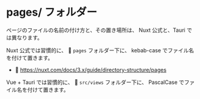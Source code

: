 # pages/ フォルダー

ページのファイルの名前の付け方と、その置き場所は、 Nuxt 公式と、Tauri では異なります。  

Nuxt 公式では習慣的に、 📁 `pages` フォルダー下に、 kebab-case でファイル名を付けて置きます。  

* 📖 https://nuxt.com/docs/3.x/guide/directory-structure/pages

Vue + Tauri では習慣的に、 📁 `src/views` フォルダー下に、 PascalCase でファイル名を付けて置きます。  
